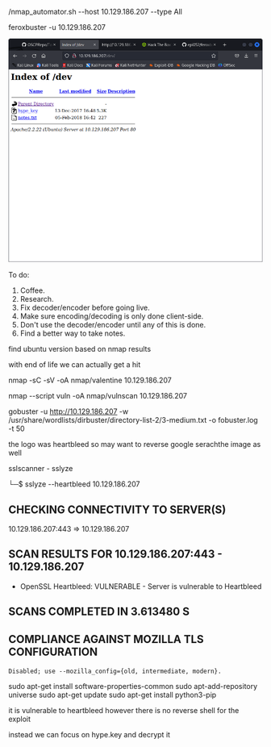 /nmap_automator.sh --host 10.129.186.207 --type All

feroxbuster -u 10.129.186.207 

![](20230506064030.png)

To do:

1) Coffee.
2) Research.
3) Fix decoder/encoder before going live.
4) Make sure encoding/decoding is only done client-side.
5) Don't use the decoder/encoder until any of this is done.
6) Find a better way to take notes.

find ubuntu version based on nmap results

with end of life we can actually get a hit

nmap -sC -sV -oA nmap/valentine 10.129.186.207

nmap --script vuln -oA nmap/vulnscan 10.129.186.207

gobuster -u http://10.129.186.207 -w /usr/share/wordlists/dirbuster/directory-list-2/3-medium.txt -o fobuster.log -t 50

the logo was heartbleed so may want to reverse google serachthe image as well

sslscanner - sslyze

└─$ sslyze --heartbleed 10.129.186.207

 CHECKING CONNECTIVITY TO SERVER(S)
 ----------------------------------

   10.129.186.207:443        => 10.129.186.207 


 SCAN RESULTS FOR 10.129.186.207:443 - 10.129.186.207
 ----------------------------------------------------

 * OpenSSL Heartbleed:
                                          VULNERABLE - Server is vulnerable to Heartbleed

 SCANS COMPLETED IN 3.613480 S
 -----------------------------

 COMPLIANCE AGAINST MOZILLA TLS CONFIGURATION
 --------------------------------------------

    Disabled; use --mozilla_config={old, intermediate, modern}.

sudo apt-get install software-properties-common
sudo apt-add-repository universe
sudo apt-get update
sudo apt-get install python3-pip

it is vulnerable to heartbleed however there is no reverse shell for the exploit

instead we can focus on hype.key and decrypt it



